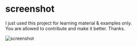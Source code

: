 # screenshot
I just used this project for learning material & examples only. </br>
You are allowed to contribute and make it better. Thanks.

![screenshot](https://user-images.githubusercontent.com/67325041/121845093-24c49a80-cd0f-11eb-96b5-c7042af7e400.png)

